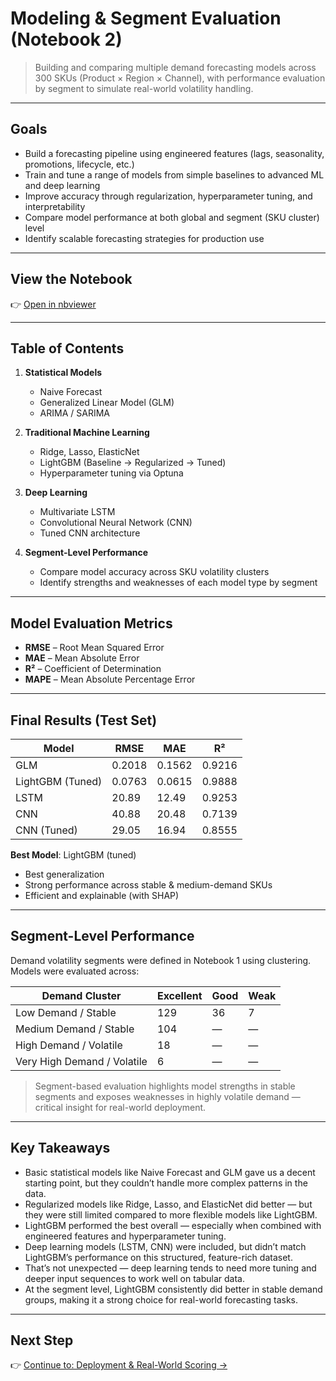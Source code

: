 # Modeling & Segment Evaluation (Notebook 2)

> Building and comparing multiple demand forecasting models across 300 SKUs (Product × Region × Channel), with performance evaluation by segment to simulate real-world volatility handling.

---

## Goals

- Build a forecasting pipeline using engineered features (lags, seasonality, promotions, lifecycle, etc.)
- Train and tune a range of models from simple baselines to advanced ML and deep learning
- Improve accuracy through regularization, hyperparameter tuning, and interpretability
- Compare model performance at both global and segment (SKU cluster) level
- Identify scalable forecasting strategies for production use

---

## View the Notebook

👉 [Open in nbviewer](https://nbviewer.org/url/raw.githubusercontent.com/Timensider/your-repo-name/main/notebooks/project_2_demand_forecasting_models.ipynb)

---

## Table of Contents

1. **Statistical Models**
   - Naive Forecast  
   - Generalized Linear Model (GLM)  
   - ARIMA / SARIMA  

2. **Traditional Machine Learning**
   - Ridge, Lasso, ElasticNet  
   - LightGBM (Baseline → Regularized → Tuned)  
   - Hyperparameter tuning via Optuna  

3. **Deep Learning**
   - Multivariate LSTM  
   - Convolutional Neural Network (CNN)  
   - Tuned CNN architecture  

4. **Segment-Level Performance**
   - Compare model accuracy across SKU volatility clusters  
   - Identify strengths and weaknesses of each model type by segment  

---

## Model Evaluation Metrics

- **RMSE** – Root Mean Squared Error  
- **MAE** – Mean Absolute Error  
- **R²** – Coefficient of Determination  
- **MAPE** – Mean Absolute Percentage Error  

---

## Final Results (Test Set)

| Model              | RMSE   | MAE    | R²     |
|-------------------|--------|--------|--------|
| GLM               | 0.2018 | 0.1562 | 0.9216 |
| LightGBM (Tuned)  | 0.0763 | 0.0615 | 0.9888 |
| LSTM              | 20.89  | 12.49  | 0.9253 |
| CNN               | 40.88  | 20.48  | 0.7139 |
| CNN (Tuned)       | 29.05  | 16.94  | 0.8555 |

**Best Model**: LightGBM (tuned)  
- Best generalization  
- Strong performance across stable & medium-demand SKUs  
- Efficient and explainable (with SHAP)

---

## Segment-Level Performance

Demand volatility segments were defined in Notebook 1 using clustering. Models were evaluated across:

| Demand Cluster              | Excellent | Good | Weak |
|----------------------------|-----------|------|------|
| Low Demand / Stable        | 129       | 36   | 7    |
| Medium Demand / Stable     | 104       | —    | —    |
| High Demand / Volatile     | 18        | —    | —    |
| Very High Demand / Volatile| 6         | —    | —    |

> Segment-based evaluation highlights model strengths in stable segments and exposes weaknesses in highly volatile demand — critical insight for real-world deployment.

---

## Key Takeaways

 - Basic statistical models like Naive Forecast and GLM gave us a decent starting point, but they couldn’t handle more complex patterns in the data.
 - Regularized models like Ridge, Lasso, and ElasticNet did better — but they were still limited compared to more flexible models like LightGBM.
 - LightGBM performed the best overall — especially when combined with engineered features and hyperparameter tuning.
 - Deep learning models (LSTM, CNN) were included, but didn’t match LightGBM’s performance on this structured, feature-rich dataset.
 - That’s not unexpected — deep learning tends to need more tuning and deeper input sequences to work well on tabular data.
 - At the segment level, LightGBM consistently did better in stable demand groups, making it a strong choice for real-world forecasting tasks.

---

## Next Step

👉 [Continue to: Deployment & Real-World Scoring →](README_deployment.md)
